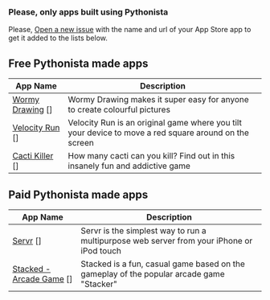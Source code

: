 ### Please, only apps built using Pythonista
Please, [Open a new issue][1] with the name and url of your App Store app to get it added to the lists below.

Free Pythonista made apps
-------------------------
| App Name           | Description   | 
| -------------      | ------------- | 
| [Wormy Drawing] [] | Wormy Drawing makes it super easy for anyone to create colourful pictures |
| [Velocity Run] [] | Velocity Run is an original game where you tilt your device to move a red square around on the screen |
| [Cacti Killer] [] | How many cacti can you kill? Find out in this insanely fun and addictive game |


Paid Pythonista made apps
-------------------------

| App Name           | Description   | 
| -------------      | ------------- |
| [Servr] [] | Servr is the simplest way to run a multipurpose web server from your iPhone or iPod touch  |
| [Stacked - Arcade Game] [] | Stacked is a fun, casual game based on the gameplay of the popular arcade game "Stacker" |


[1]: https://github.com/Pythonista-Tools/Pythonista-Tools/issues/new
[Wormy Drawing]: https://itunes.apple.com/gb/app/wormy-drawing/id882326367?mt=8
[Stacked - Arcade Game]: https://itunes.apple.com/us/app/stacked-arcade-game/id882344011?mt=8
[Velocity Run]: https://itunes.apple.com/us/app/velocity-run/id642044324?mt=8
[Servr]: https://itunes.apple.com/us/app/servr-mobile-edition/id893390157?ls=1&mt=8
[Cacti Killer]: https://itunes.apple.com/app/cacti-killer/id913209685?mt=8
